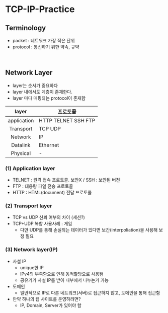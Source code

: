 # TCP-IP-Practice

## Terminology

- packet : 네트워크 가장 작은 단위
- protocol : 통신하기 위한 약속, 규약

</br>



## Network Layer

- layer는 순서가 중요하다
- layer 내에서도 계층이 존재한다.
- layer 마다 매핑되는 protocol이 존재함

|layer|프로토콜|
|:-:|-|
|application|HTTP TELNET SSH FTP|
|Transport|TCP UDP|
|Network|IP|
|Datalink|Ethernet|
|Physical|-|

### (1) Application layer
- TELNET : 원격 접속 프로토콜. 보안X / SSH : 보안된 버전
- FTP : 대용량 파일 전송 프로토콜
- HTTP : HTML(document) 전달 프로토콜


### (2) Transport layer
- TCP vs UDP 신뢰 여부의 차이 (세션?)
- TCP+UDP 복합 사용사례 : 게임
  - 다만 UDP를 통해 손실되는 데이터가 있다면 보간(interpoliation)을 사용해 보정 필요

### (3) Network layer(IP)
- 사설 IP
  - unique한 IP
  - IPv4의 부족함으로 인해 동적할당으로 사용됌
  - 공유기가 사설 IP를 받아 내부에서 나누는거 가능 
- 도메인
  - 일반적으로 IP로 다른 네트워크(서버)로 접근하지 않고, 도메인을 통해 접근함
- 만약 하나의 웹 사이트를 운영하려면? 
  - IP, Domain, Server가 있어야 함
